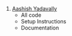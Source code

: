1) [Aashish Yadavally](https://github.com/aashishyadavally)
    - All code
    - Setup Instructions
    - Documentation

